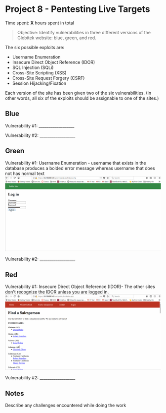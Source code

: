 # Project 8 - Pentesting Live Targets

Time spent: **X** hours spent in total

> Objective: Identify vulnerabilities in three different versions of the Globitek website: blue, green, and red.

The six possible exploits are:
* Username Enumeration
* Insecure Direct Object Reference (IDOR)
* SQL Injection (SQLi)
* Cross-Site Scripting (XSS)
* Cross-Site Request Forgery (CSRF)
* Session Hijacking/Fixation

Each version of the site has been given two of the six vulnerabilities. (In other words, all six of the exploits should be assignable to one of the sites.)

## Blue

Vulnerability #1: __________________

Vulnerability #2: __________________


## Green

Vulnerability #1: Username Enumeration - username that exists in the database produces a bolded error message whereas username that does not has normal text
<img src="week8_username.gif" width="800">

Vulnerability #2: __________________


## Red

Vulnerability #1: Insecure Direct Object Reference (IDOR)- The other sites don't recognize the IDOR unless you are logged in.
<img src="week8_idor.gif" width="800">


Vulnerability #2: __________________


## Notes

Describe any challenges encountered while doing the work


